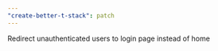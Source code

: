 ```yaml
---
"create-better-t-stack": patch
---
```


Redirect unauthenticated users to login page instead of home
